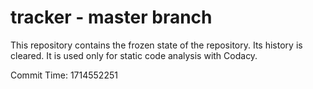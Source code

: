 # tracker - master branch

This repository contains the frozen state of the repository.
Its history is cleared. It is used only for static code
analysis with Codacy.

Commit Time: 1714552251